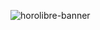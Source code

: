 ![horolibre-banner](https://github.com/user-attachments/assets/2c070dd4-0570-47c9-9f73-361708b268a3)
